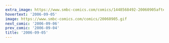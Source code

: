 ```yaml
---
extra_image: https://www.smbc-comics.com/comics/1448568492-20060905after.png
hovertext: '2006-09-05'
image: https://www.smbc-comics.com/comics/20060905.gif
next_comic: '2006-09-06'
prev_comic: '2006-09-04'
title: '2006-09-05'
---
```


